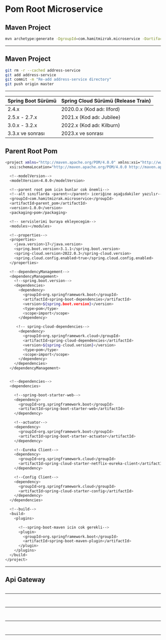 # Pom Root Microservice
[]()
---

## Maven Project
```sh
mvn archetype:generate -DgroupId=com.hamitmizrak.microservice -DartifactId=parent_pom -DarchetypeArtifactId=maven-archetype-quickstart -DinteractiveMode=false
```
---

## Maven Project
```sh
git rm -r --cached address-service
git add address-service
git commit -m "Re-add address-service directory"
git push origin master
```
---



| Spring Boot Sürümü | Spring Cloud Sürümü (Release Train) |
|--------------------|------------------------------------|
| 2.4.x              | 2020.0.x (Kod adı: Ilford)         |
| 2.5.x - 2.7.x      | 2021.x (Kod adı: Jubilee)          |
| 3.0.x - 3.2.x      | 2022.x (Kod adı: Kilburn)          |
| 3.3.x ve sonrası   | 2023.x ve sonrası                  |


## Parent Root Pom
```sh
<project xmlns="http://maven.apache.org/POM/4.0.0" xmlns:xsi="http://www.w3.org/2001/XMLSchema-instance"
  xsi:schemaLocation="http://maven.apache.org/POM/4.0.0 http://maven.apache.org/maven-v4_0_0.xsd">

  <!--modelVersion-->
  <modelVersion>4.0.0</modelVersion>

  <!--parent root pom icin bunlar cok önemli-->
  <!--alt sınıflarda <parent></parent> iceriğine aşağıdakiler yazılır-->
  <groupId>com.hamitmizrak.microservice</groupId>
  <artifactId>parent_pom</artifactId>
  <version>1.0.0</version>
  <packaging>pom</packaging>

  <!-- servislerimi buraya ekleyecegim-->
  <modules></modules>

  <!--properties-->
  <properties>
    <java.version>17</java.version>
    <spring.boot.version>3.1.1</spring.boot.version>
    <spring-cloud.version>2022.0.3</spring-cloud.version>
    <spring.cloud.config.enabled>true</spring.cloud.config.enabled>
  </properties>

  <!--dependencyManagement-->
  <dependencyManagement>
    <!--spring.boot.version-->
    <dependencies>
      <dependency>
        <groupId>org.springframework.boot</groupId>
        <artifactId>spring-boot-dependencies</artifactId>
        <version>${spring.boot.version}</version>
        <type>pom</type>
        <scope>import</scope>
      </dependency>

     <!-- spring-cloud-dependencies-->
      <dependency>
        <groupId>org.springframework.cloud</groupId>
        <artifactId>spring-cloud-dependencies</artifactId>
        <version>${spring-cloud.version}</version>
        <type>pom</type>
        <scope>import</scope>
      </dependency>
    </dependencies>
  </dependencyManagement>


  <!--dependencies-->
  <dependencies>

    <!--spring-boot-starter-web-->
    <dependency>
      <groupId>org.springframework.boot</groupId>
      <artifactId>spring-boot-starter-web</artifactId>
    </dependency>

    <!--actuator-->
    <dependency>
      <groupId>org.springframework.boot</groupId>
      <artifactId>spring-boot-starter-actuator</artifactId>
    </dependency>

    <!--Eureka Client-->
    <dependency>
      <groupId>org.springframework.cloud</groupId>
      <artifactId>spring-cloud-starter-netflix-eureka-client</artifactId>
    </dependency>

    <!--Config Client-->
    <dependency>
      <groupId>org.springframework.cloud</groupId>
      <artifactId>spring-cloud-starter-config</artifactId>
    </dependency>
  </dependencies>

  <!--build-->
  <build>
    <plugins>

      <!--spring-boot-maven icin cok gerekli-->
      <plugin>
        <groupId>org.springframework.boot</groupId>
        <artifactId>spring-boot-maven-plugin</artifactId>
      </plugin>
    </plugins>
  </build>
</project>

```
---


## Api Gateway
```sh

```
---


## 
```sh

```
---


## 
```sh

```
---


## 
```sh

```
---

